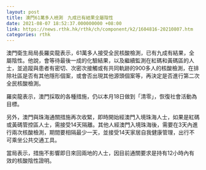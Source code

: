 ```yaml
---
layout: post
title: 澳門61萬多人檢測　九成已有結果全屬陰性
date: 2021-08-07 18:52:37.000000000 +08:00
link: https://news.rthk.hk/rthk/ch/component/k2/1604816-20210807.htm
categories: rthk
---
```


澳門衛生局局長羅奕龍表示，61萬多人接受全民核酸檢測，已有九成有結果，全屬陰性。他說，會等待最後一成的化驗結果，以及繼續監測在紅碼和黃碼區的人士，並追蹤與患者有密切、次密次接觸或有共同軌跡的900多人的核酸檢測，在排除社區是否有其他隱形個案，或會否出現其他源頭個案等，再決定是否進行第二次全民核酸檢測。

羅奕龍表示，澳門採取的各種措施，仍以本月18日做到「清零」，恢復社會活動為目標。

另外，澳門與珠海通關措施再次收緊，即時開始經澳門入境珠海人士，如果是紅碼或黃碼管控區人士，需接受14天隔離。其他人經澳門入境珠海後，需要在3天內進行兩次核酸檢測，期間要相隔最少一天，並接受14天家居自我健康管理，出行不可乘坐公共交通工具。

當局表示，措施不影響即日來回兩地的人士，因目前通關要求是持有12小時內有效的核酸陰性證明。
